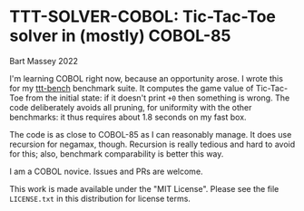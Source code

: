 # TTT-SOLVER-COBOL: Tic-Tac-Toe solver in (mostly) COBOL-85
Bart Massey 2022

I'm learning COBOL right now, because an opportunity
arose. I wrote this for my
[ttt-bench](http://github.com/BartMassey/ttt-bench)
benchmark suite. It computes the game value of Tic-Tac-Toe
from the initial state: if it doesn't print `+0` then
something is wrong. The code deliberately avoids all
pruning, for uniformity with the other benchmarks: it thus
requires about 1.8 seconds on my fast box.

The code is as close to COBOL-85 as I can reasonably manage.
It does use recursion for negamax, though. Recursion is
really tedious and hard to avoid for this; also, benchmark
comparability is better this way.

I am a COBOL novice. Issues and PRs are welcome.

This work is made available under the "MIT License". Please
see the file `LICENSE.txt` in this distribution for license terms.
